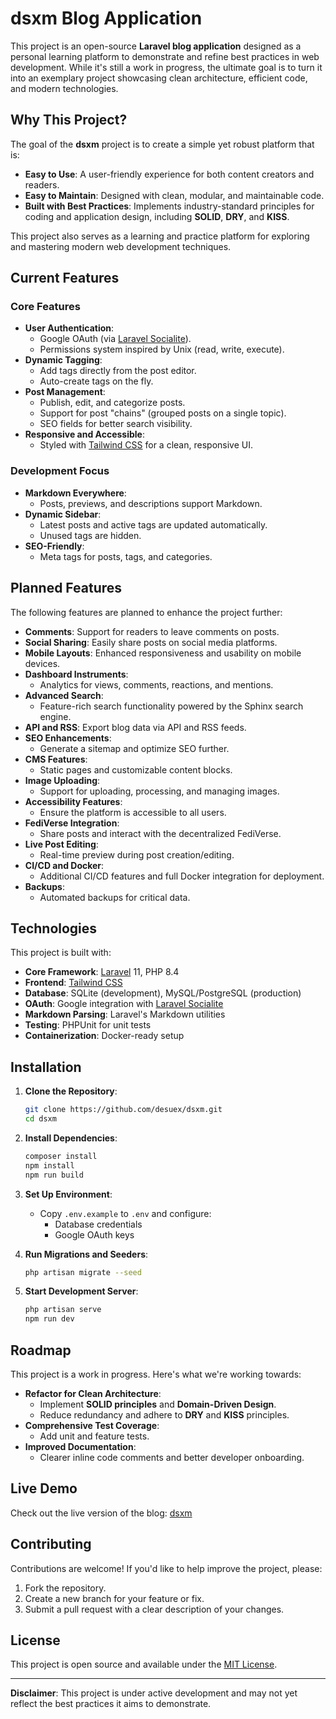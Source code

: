 # dsxm Blog Application

This project is an open-source **Laravel blog application** designed as a personal learning platform to demonstrate and refine best practices in web development. While it's still a work in progress, the ultimate goal is to turn it into an exemplary project showcasing clean architecture, efficient code, and modern technologies.

## Why This Project?

The goal of the **dsxm** project is to create a simple yet robust platform that is:
- **Easy to Use**: A user-friendly experience for both content creators and readers.
- **Easy to Maintain**: Designed with clean, modular, and maintainable code.
- **Built with Best Practices**: Implements industry-standard principles for coding and application design, including **SOLID**, **DRY**, and **KISS**.

This project also serves as a learning and practice platform for exploring and mastering modern web development techniques.

## Current Features

### Core Features
- **User Authentication**:
    - Google OAuth (via [Laravel Socialite](https://laravel.com/docs/socialite)).
    - Permissions system inspired by Unix (read, write, execute).
- **Dynamic Tagging**:
    - Add tags directly from the post editor.
    - Auto-create tags on the fly.
- **Post Management**:
    - Publish, edit, and categorize posts.
    - Support for post "chains" (grouped posts on a single topic).
    - SEO fields for better search visibility.
- **Responsive and Accessible**:
    - Styled with [Tailwind CSS](https://tailwindcss.com) for a clean, responsive UI.

### Development Focus
- **Markdown Everywhere**:
    - Posts, previews, and descriptions support Markdown.
- **Dynamic Sidebar**:
    - Latest posts and active tags are updated automatically.
    - Unused tags are hidden.
- **SEO-Friendly**:
    - Meta tags for posts, tags, and categories.

## Planned Features

The following features are planned to enhance the project further:
- **Comments**: Support for readers to leave comments on posts.
- **Social Sharing**: Easily share posts on social media platforms.
- **Mobile Layouts**: Enhanced responsiveness and usability on mobile devices.
- **Dashboard Instruments**:
    - Analytics for views, comments, reactions, and mentions.
- **Advanced Search**:
    - Feature-rich search functionality powered by the Sphinx search engine.
- **API and RSS**: Export blog data via API and RSS feeds.
- **SEO Enhancements**:
    - Generate a sitemap and optimize SEO further.
- **CMS Features**:
    - Static pages and customizable content blocks.
- **Image Uploading**:
    - Support for uploading, processing, and managing images.
- **Accessibility Features**:
    - Ensure the platform is accessible to all users.
- **FediVerse Integration**:
    - Share posts and interact with the decentralized FediVerse.
- **Live Post Editing**:
    - Real-time preview during post creation/editing.
- **CI/CD and Docker**:
    - Additional CI/CD features and full Docker integration for deployment.
- **Backups**:
    - Automated backups for critical data.

## Technologies

This project is built with:
- **Core Framework**: [Laravel](https://laravel.com) 11, PHP 8.4
- **Frontend**: [Tailwind CSS](https://tailwindcss.com)
- **Database**: SQLite (development), MySQL/PostgreSQL (production)
- **OAuth**: Google integration with [Laravel Socialite](https://laravel.com/docs/socialite)
- **Markdown Parsing**: Laravel's Markdown utilities
- **Testing**: PHPUnit for unit tests
- **Containerization**: Docker-ready setup

## Installation

1. **Clone the Repository**:
   ```bash
   git clone https://github.com/desuex/dsxm.git
   cd dsxm
   ```

2. **Install Dependencies**:
   ```bash
   composer install
   npm install
   npm run build
   ```

3. **Set Up Environment**:
    - Copy `.env.example` to `.env` and configure:
        - Database credentials
        - Google OAuth keys

4. **Run Migrations and Seeders**:
   ```bash
   php artisan migrate --seed
   ```

5. **Start Development Server**:
   ```bash
   php artisan serve
   npm run dev
   ```

## Roadmap

This project is a work in progress. Here's what we're working towards:
- **Refactor for Clean Architecture**:
    - Implement **SOLID principles** and **Domain-Driven Design**.
    - Reduce redundancy and adhere to **DRY** and **KISS** principles.
- **Comprehensive Test Coverage**:
    - Add unit and feature tests.
- **Improved Documentation**:
    - Clearer inline code comments and better developer onboarding.

## Live Demo

Check out the live version of the blog: [dsxm](https://dsxm.org)

## Contributing

Contributions are welcome! If you'd like to help improve the project, please:
1. Fork the repository.
2. Create a new branch for your feature or fix.
3. Submit a pull request with a clear description of your changes.

## License

This project is open source and available under the [MIT License](LICENSE).

---

**Disclaimer**: This project is under active development and may not yet reflect the best practices it aims to demonstrate.
